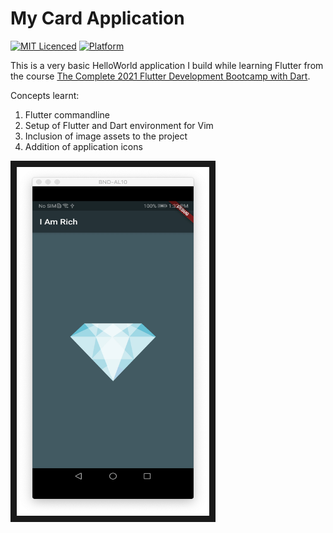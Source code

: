 # My Card Application

[![MIT Licenced](https://img.shields.io/badge/License-MIT-blue.svg)](https://opensource.org/licenses/MIT)
[![Platform](https://img.shields.io/badge/Platform-Flutter-yellow.svg)](https://flutter.io)

This is a very basic HelloWorld application I build while learning Flutter
from the course [The Complete 2021 Flutter Development Bootcamp with Dart](https://www.udemy.com/course/flutter-bootcamp-with-dart/).

Concepts learnt:

1. Flutter commandline
2. Setup of Flutter and Dart environment for Vim
3. Inclusion of image assets to the project
4. Addition of application icons

<img src="https://github.com/ArcherN9/LearningFlutter/raw/master/IAmRich/images/Screenshot-1.png"
alt="Application Screenshot" width="308" height="558" border="10" />

